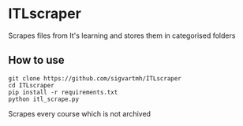 # ITLscraper
Scrapes files from It's learning and stores them in categorised folders

## How to use
```
git clone https://github.com/sigvartmh/ITLscraper
cd ITLscraper
pip install -r requirements.txt
python itl_scrape.py
```

Scrapes every course which is not archived
